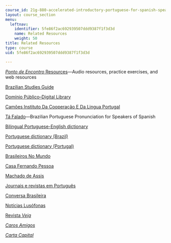 ```yaml
---
course_id: 21g-880-accelerated-introductory-portuguese-for-spanish-speakers-fall-2013
layout: course_section
menu:
  leftnav:
    identifier: 5fe86f2ac692939507ddd9387f1f3d3d
    name: Related Resources
    weight: 50
title: Related Resources
type: course
uid: 5fe86f2ac692939507ddd9387f1f3d3d

---
```


[_Ponto de Encontro_ Resources](https://wps.prenhall.com/ml_ponto_de_encontro_2e/)—Audio resources, practice exercises, and web resources

[Brazilian Studies Guide](http://www.umich.edu/~port150/)

[Domínio Público–Digital Library](http://www.dominiopublico.gov.br/pesquisa/PesquisaObraForm.jsp)

[Camões Instituto Da Cooperação E Da Lingua Portugal](http://www.instituto-camoes.pt/)

[Tá Falado](http://www.coerll.utexas.edu/brazilpod/tafalado/)—Brazilian Portuguese Pronunciation for Speakers of Spanish

[Bilingual Portuguese-English dictionary](http://www.wordreference.com)

[Portuguese dictionary (Brazil)](http://www.aulete.com.br/)

[Portuguese dictionary (Portugal)](http://www.priberam.pt/dlpo/)

[Brasileiros No Mundo](http://www.brasileirosnomundo.itamaraty.gov.br/)

[Casa Fernando Pessoa](http://casafernandopessoa.cm-lisboa.pt/)

[Machado de Assis](http://machado.mec.gov.br/)

[Journais e revistas em Português](http://www.jornaiserevistas.com/)

[Conversa Brasileira](http://coerll.utexas.edu/brazilpod/cob/)

[Notícias Lusófonas](http://www.noticiaslusofonas.com/)

[Revista _Veja_](http://veja.abril.com.br/)

[_Caros Amigos_](http://www.carosamigos.com.br/)

[_Carta Capital_](http://www.cartacapital.com.br/)